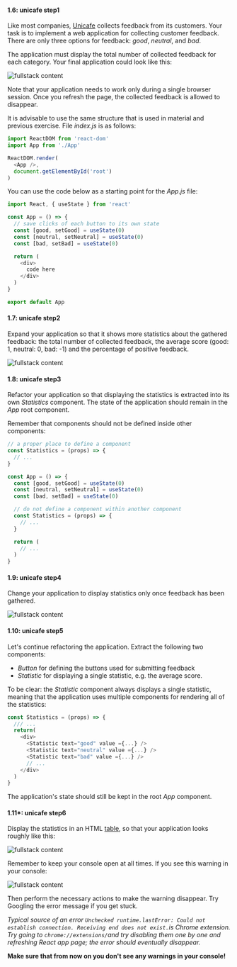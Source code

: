 #### 1.6: unicafe step1

Like most companies, [Unicafe](https://www.unicafe.fi/#/9/4) collects feedback from its customers. Your task is to implement a web application for collecting customer feedback. There are only three options for feedback: *good*, *neutral*, and *bad*.

The application must display the total number of collected feedback for each category. Your final application could look like this:

![fullstack content](https://fullstackopen.com/static/d4fe767d6d8eb46f1dd21334f5f9e46e/5a190/13e.png)



Note that your application needs to work only during a single browser session. Once you refresh the page, the collected feedback is allowed to disappear.

It is advisable to use the same structure that is used in material and previous exercise. File *index.js* is as follows:

```js
import ReactDOM from 'react-dom'
import App from './App'

ReactDOM.render(
  <App />, 
  document.getElementById('root')
)
```

You can use the code below as a starting point for the *App.js* file:

```js
import React, { useState } from 'react'

const App = () => {
  // save clicks of each button to its own state
  const [good, setGood] = useState(0)
  const [neutral, setNeutral] = useState(0)
  const [bad, setBad] = useState(0)

  return (
    <div>
      code here
    </div>
  )
}

export default App
```

#### 1.7: unicafe step2

Expand your application so that it shows more statistics about the gathered feedback: the total number of collected feedback, the average score (good: 1, neutral: 0, bad: -1) and the percentage of positive feedback.

![fullstack content](https://fullstackopen.com/static/0a5d15ae9f055a15cb469b9c9223df41/5a190/14e.png)



#### 1.8: unicafe step3

Refactor your application so that displaying the statistics is extracted into its own *Statistics* component. The state of the application should remain in the *App* root component.

Remember that components should not be defined inside other components:

```js
// a proper place to define a component
const Statistics = (props) => {
  // ...
}

const App = () => {
  const [good, setGood] = useState(0)
  const [neutral, setNeutral] = useState(0)
  const [bad, setBad] = useState(0)

  // do not define a component within another component
  const Statistics = (props) => {
    // ...
  }

  return (
    // ...
  )
}
```

#### 1.9: unicafe step4

Change your application to display statistics only once feedback has been gathered.

![fullstack content](https://fullstackopen.com/static/b453d7533ae85dcaf3eccf342a353c58/5a190/15e.png)



#### 1.10: unicafe step5

Let's continue refactoring the application. Extract the following two components:

- *Button* for defining the buttons used for submitting feedback
- *Statistic* for displaying a single statistic, e.g. the average score.

To be clear: the *Statistic* component always displays a single statistic, meaning that the application uses multiple components for rendering all of the statistics:

```js
const Statistics = (props) => {
  /// ...
  return(
    <div>
      <Statistic text="good" value ={...} />
      <Statistic text="neutral" value ={...} />
      <Statistic text="bad" value ={...} />
      // ...
    </div>
  )
}
```

The application's state should still be kept in the root *App* component.

#### 1.11*: unicafe step6

Display the statistics in an HTML [table](https://developer.mozilla.org/en-US/docs/Learn/HTML/Tables/Basics), so that your application looks roughly like this:

![fullstack content](https://fullstackopen.com/static/a74acccc17aafb02b3801ffa1fcc0fdc/5a190/16e.png)



Remember to keep your console open at all times. If you see this warning in your console:

![fullstack content](https://fullstackopen.com/static/d6f948307449c2673f28f1077ef4d789/5a190/17a.png)



Then perform the necessary actions to make the warning disappear. Try Googling the error message if you get stuck.

*Typical source of an error `Unchecked runtime.lastError: Could not establish connection. Receiving end does not exist.`is Chrome extension. Try going to `chrome://extensions/`and try disabling them one by one and refreshing React app page; the error should eventually disappear.*

**Make sure that from now on you don't see any warnings in your console!**